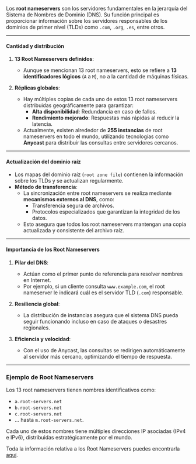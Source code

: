 Los **root nameservers** son los servidores fundamentales en la jerarquía del Sistema de Nombres de Dominio (DNS). Su función principal es proporcionar información sobre los servidores responsables de los dominios de primer nivel (TLDs) como `.com`, `.org`, `.es`, entre otros.

---

#### **Cantidad y distribución**

1. **13 Root Nameservers definidos**:
    
    - Aunque se mencionan 13 root nameservers, esto se refiere a **13 identificadores lógicos** (`A` a `M`), no a la cantidad de máquinas físicas.
2. **Réplicas globales**:
    
    - Hay múltiples copias de cada uno de estos 13 root nameservers distribuidas geográficamente para garantizar:
        - **Alta disponibilidad**: Redundancia en caso de fallos.
        - **Rendimiento mejorado**: Respuestas más rápidas al reducir la latencia.
    - Actualmente, existen alrededor de **255 instancias** de root nameservers en todo el mundo, utilizando tecnologías como **Anycast** para distribuir las consultas entre servidores cercanos.

---

#### **Actualización del dominio raíz**

- Los mapas del dominio raíz (`root zone file`) contienen la información sobre los TLDs y se actualizan regularmente.
- **Método de transferencia**:
    - La sincronización entre root nameservers se realiza mediante **mecanismos externos al DNS**, como:
        - Transferencia segura de archivos.
        - Protocolos especializados que garantizan la integridad de los datos.
    - Esto asegura que todos los root nameservers mantengan una copia actualizada y consistente del archivo raíz.

---

#### **Importancia de los Root Nameservers**

1. **Pilar del DNS**:
    
    - Actúan como el primer punto de referencia para resolver nombres en Internet.
    - Por ejemplo, si un cliente consulta `www.example.com`, el root nameserver le indicará cuál es el servidor TLD (`.com`) responsable.
2. **Resiliencia global**:
    
    - La distribución de instancias asegura que el sistema DNS pueda seguir funcionando incluso en caso de ataques o desastres regionales.
3. **Eficiencia y velocidad**:
    
    - Con el uso de Anycast, las consultas se redirigen automáticamente al servidor más cercano, optimizando el tiempo de respuesta.

---

### **Ejemplo de Root Nameservers**

Los 13 root nameservers tienen nombres identificativos como:

- `a.root-servers.net`
- `b.root-servers.net`
- `c.root-servers.net`
- ... hasta `m.root-servers.net`.

Cada uno de estos nombres tiene múltiples direcciones IP asociadas (IPv4 e IPv6), distribuidas estratégicamente por el mundo.

Toda la información relativa a los Root Nameservers puedes encontrarla [aquí](https://root-servers.org/).
